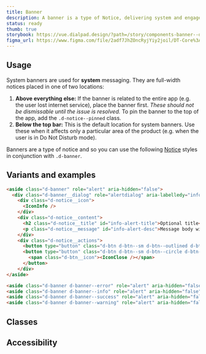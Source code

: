 ```yaml
---
title: Banner
description: A banner is a type of Notice, delivering system and engagement messaging. It is highly intrusive and should be used sparingly and appropriately.
status: ready
thumb: true
storybook: https://vue.dialpad.design/?path=/story/components-banner--default
figma_url: https://www.figma.com/file/2adf7JhZOncRyjYiy2joil/DT-Core%3A-Components-7?node-id=8922%3A20410&viewport=-178%2C151%2C0.23&t=xHutRjwo1o5zMTgT-11
---
```


<example-banner />

## Usage

System banners are used for **system** messaging. They are full-width notices placed in one of two locations:

1. **Above everything else:** If the banner is related to the entire app (e.g. the user lost internet service), place the banner first. <em>These should not be dismissable until the issue is resolved.</em> To pin the banner to the top of the app, add the `.d-notice--pinned` class.
2. **Below the top bar:** This is the default location for system banners. Use these when it affects only a particular area of the product (e.g. when the user is in Do Not Disturb mode).

Banners are a type of notice and so you can use the following [Notice](notice.md) styles in conjunction with `.d-banner`.

## Variants and examples

<example-banner />

```html
<aside class="d-banner" role="alert" aria-hidden="false">
  <div class="d-banner__dialog" role="alertdialog" aria-labelledy="info-alert-title" aria-describedby="info-alert-desc">
    <div class="d-notice__icon">
      <IconInfo />
    </div>
    <div class="d-notice__content">
      <h2 class="d-notice__title" id="info-alert-title">Optional title</h2>
      <p class="d-notice__message" id="info-alert-desc">Message body with <a href="#">a link.</a></p>
    </div>
    <div class="d-notice__actions">
      <button type="button" class="d-btn d-btn--sm d-btn--outlined d-btn--muted">Action</button>
      <button type="button" class="d-btn d-btn--sm d-btn--circle d-btn--muted js-example-notice-close" aria-label="Close">
        <span class="d-btn__icon"><IconClose /></span>
      </button>
    </div>
</aside>

<aside class="d-banner d-banner--error" role="alert" aria-hidden="false">…</aside>
<aside class="d-banner d-banner--info" role="alert" aria-hidden="false">…</aside>
<aside class="d-banner d-banner--success" role="alert" aria-hidden="false">…</aside>
<aside class="d-banner d-banner--warning" role="alert" aria-hidden="false">…</aside>
```

## Classes

<component-class-table component-name="banner"></component-class-table>

## Accessibility

<component-accessible-table component-name="banner"></component-accessible-table>

<script setup>
  import { accessible } from '@data/banner.json';
  import ExampleBanner from '@exampleComponents/ExampleBanner.vue';
</script>
